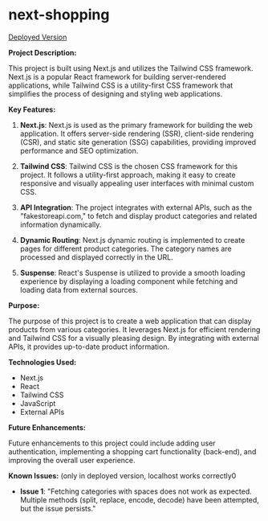 # next-shopping

[Deployed Version]([URL](https://next-shopping-rr2f.vercel.app/))

**Project Description:**

This project is built using Next.js and utilizes the Tailwind CSS framework. Next.js is a popular React framework for building server-rendered applications, while Tailwind CSS is a utility-first CSS framework that simplifies the process of designing and styling web applications.

**Key Features:**

1. **Next.js**: Next.js is used as the primary framework for building the web application. It offers server-side rendering (SSR), client-side rendering (CSR), and static site generation (SSG) capabilities, providing improved performance and SEO optimization.

2. **Tailwind CSS**: Tailwind CSS is the chosen CSS framework for this project. It follows a utility-first approach, making it easy to create responsive and visually appealing user interfaces with minimal custom CSS.

3. **API Integration**: The project integrates with external APIs, such as the "fakestoreapi.com," to fetch and display product categories and related information dynamically.

4. **Dynamic Routing**: Next.js dynamic routing is implemented to create pages for different product categories. The category names are processed and displayed correctly in the URL.

5. **Suspense**: React's Suspense is utilized to provide a smooth loading experience by displaying a loading component while fetching and loading data from external sources.

**Purpose:**

The purpose of this project is to create a web application that can display products from various categories. It leverages Next.js for efficient rendering and Tailwind CSS for a visually pleasing design. By integrating with external APIs, it provides up-to-date product information.

**Technologies Used:**

- Next.js
- React
- Tailwind CSS
- JavaScript
- External APIs

**Future Enhancements:**

Future enhancements to this project could include adding user authentication, implementing a shopping cart functionality (back-end), and improving the overall user experience.

**Known Issues:** (only in deployed version, localhost works correctly0

- **Issue 1**:  "Fetching categories with spaces does not work as expected. Multiple methods (split, replace, encode, decode) have been attempted, but the issue persists."
